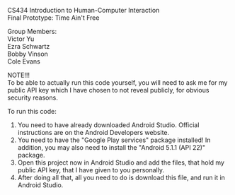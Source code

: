 CS434 Introduction to Human-Computer Interaction<br />
Final Prototype: Time Ain't Free

Group Members:<br />
Victor Yu<br />
Ezra Schwartz<br />
Bobby Vinson<br />
Cole Evans<br />

NOTE!!!<br />
To be able to actually run this code yourself, you will need to ask me for my public API key which I have chosen to not reveal publicly, for obvious security reasons.

To run this code:<br />
1. You need to have already downloaded Android Studio. Official instructions are on the Android Developers website.<br />
2. You need to have the "Google Play services" package installed! In addition, you may also need to install the "Android 5.1.1 (API 22)" package.<br />
3. Open this project now in Android Studio and add the files, that hold my public API key, that I have given to you personally.<br />
4. After doing all that, all you need to do is download this file, and run it in Android Studio.<br />
